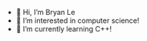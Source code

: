 - 👋 Hi, I’m Bryan Le
- 👀 I’m interested in computer science!
- 🌱 I’m currently learning C++!

<!---
ub3rm4n/ub3rm4n is a ✨ special ✨ repository because its `README.md` (this file) appears on your GitHub profile.
You can click the Preview link to take a look at your changes.
--->
